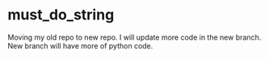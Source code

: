 # must_do_string
Moving my old repo to new repo. I will update more code in the new branch. New branch will have more of python code.
